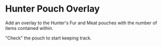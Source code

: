 # Hunter Pouch Overlay

Add an overlay to the Hunter's Fur and Meat pouches with the number of items contained within.

"Check" the pouch to start keeping track.